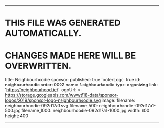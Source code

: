 ----

# THIS FILE WAS GENERATED AUTOMATICALLY.
# CHANGES MADE HERE WILL BE OVERWRITTEN.

title: Neighbourhoodie
sponsor:
  published: true
  footerLogo: true
  id: neighbourhoodie
  order: 9002
  name: Neighbourhoodie
  type: organizing
  link: 'https://neighbourhood.ie/'
  logoUrl: >-
    https://storage.googleapis.com/wwwtf18-data/sponsor-logos/2019/sponsor-logo-neighbourhoodie.svg
  image:
    filename: neighbourhoodie-092d17a1.svg
    filename_500: neighbourhoodie-092d17a1-500.jpg
    filename_1000: neighbourhoodie-092d17a1-1000.jpg
    width: 600
    height: 400

----

